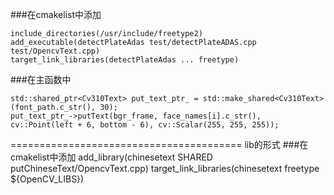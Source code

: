 ###在cmakelist中添加
```
include_directories(/usr/include/freetype2)
add_executable(detectPlateAdas test/detectPlateADAS.cpp test/OpencvText.cpp)
target_link_libraries(detectPlateAdas ... freetype)
```

###在主函数中
```
std::shared_ptr<Cv310Text> put_text_ptr_ = std::make_shared<Cv310Text>(font_path.c_str(), 30);
put_text_ptr_->putText(bgr_frame, face_names[i].c_str(), cv::Point(left + 6, bottom - 6), cv::Scalar(255, 255, 255));
```


========================================
lib的形式
###在cmakelist中添加
add_library(chinesetext SHARED putChineseText/OpencvText.cpp)
target_link_libraries(chinesetext freetype ${OpenCV_LIBS})
